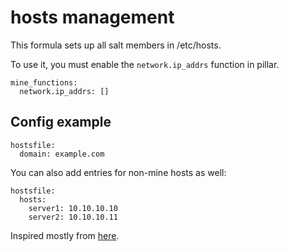 hosts management
================

This formula sets up all salt members in /etc/hosts.

To use it, you must enable the `network.ip_addrs` function in pillar.

```
mine_functions:
  network.ip_addrs: []
```

Config example
--------------

```
hostsfile:
  domain: example.com

```

You can also add entries for non-mine hosts as well:

```
hostsfile:
  hosts:
    server1: 10.10.10.10
    server2: 10.10.10.11
```

Inspired mostly from [here](https://github.com/saltstack-formulas/hostsfile-formula).
